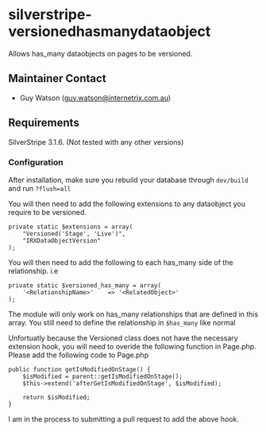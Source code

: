 silverstripe-versionedhasmanydataobject
=======================================

Allows has_many dataobjects on pages to be versioned.

Maintainer Contact
------------------
*  Guy Watson (<guy.watson@internetrix.com.au>)

## Requirements

SilverStripe 3.1.6. (Not tested with any other versions)


### Configuration

After installation, make sure you rebuild your database through `dev/build` and run `?flush=all`

You will then need to add the following extensions to any dataobject you require to be versioned.

	private static $extensions = array(
		"Versioned('Stage', 'Live')",
		"IRXDataObjectVersion"
	);
	
You will then need to add the following to each has_many side of the relationship. i.e

	private static $versioned_has_many = array(
		'<RelationshipName>' 	=> '<RelatedObject>'
	);

The module will only work on has_many relationships that are defined in this array. You still need to define the relationship in `$has_many` like normal
	
Unfortuatly because the Versioned class does not have the necessary extension hook, you will need to overide the following function in Page.php. 
Please add the following code to Page.php

	public function getIsModifiedOnStage() {
		$isModified = parent::getIsModifiedOnStage();
		$this->extend('afterGetIsModifiedOnStage', $isModified);
		
		return $isModified;
	}
	
I am in the process to submitting a pull request to add the above hook.